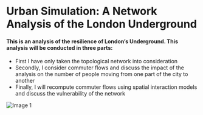# Urban Simulation: A Network Analysis of the London Underground

#### This is an analysis of the resilience of London’s Underground. This analysis will be conducted in three parts:

- First I have only taken the topological network into consideration
- Secondly, I consider commuter flows and discuss the impact of the analysis on the number of people moving from one part of the city to another
- Finally, I will recompute commuter flows using spatial interaction models and discuss the vulnerability of the network

![Image 1](NikhilSDesai/UrbanSimulation/blob/main/UrbSim.png)


